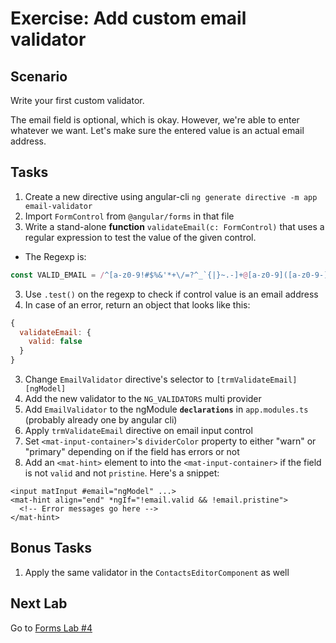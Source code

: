 # Exercise: Add custom email validator

## Scenario

Write your first custom validator.

The email field is optional, which is okay. However, we're able to enter whatever we want. Let's make sure the entered value is an actual email address.

## Tasks

1. Create a new directive using angular-cli `ng generate directive -m app email-validator`
2. Import `FormControl` from `@angular/forms` in that file
2. Write a stand-alone **function** `validateEmail(c: FormControl)` that uses a regular expression to test the value of the given control.
  - The Regexp is: 
  ```js 
  const VALID_EMAIL = /^[a-z0-9!#$%&'*+\/=?^_`{|}~.-]+@[a-z0-9]([a-z0-9-]*[a-z0-9])?(\.[a-z0-9]([a-z0-9-]*[a-z0-9])?)*$/i;
  ```
3. Use `.test()` on the regexp to check if control value is an email address
4. In case of an error, return an object that looks like this:

  ```js
  {
    validateEmail: {
      valid: false
    }
  }
  ```

3. Change `EmailValidator` directive's selector to `[trmValidateEmail][ngModel]`
4. Add the new validator to the `NG_VALIDATORS` multi provider
5. Add `EmailValidator` to the ngModule **`declarations`** in `app.modules.ts` (probably already one by angular cli)
6. Apply `trmValidateEmail` directive on email input control
7. Set `<mat-input-container>`'s `dividerColor` property to either "warn" or "primary" depending on if the field has errors or not
8. Add an `<mat-hint>` element to into the `<mat-input-container>` if the field is not `valid` and not `pristine`. Here's a snippet:

  ```
  <input matInput #email="ngModel" ...>
  <mat-hint align="end" *ngIf="!email.valid && !email.pristine">
    <!-- Error messages go here -->
  </mat-hint>
  ```

## Bonus Tasks

1. Apply the same validator in the `ContactsEditorComponent` as well


## Next Lab

Go to [Forms Lab #4](https://github.com/thoughtram/angular2-master-class-exercise-descriptions/blob/master/exercises/forms/exercise-4_create-custom-async-validator-directive.md)


